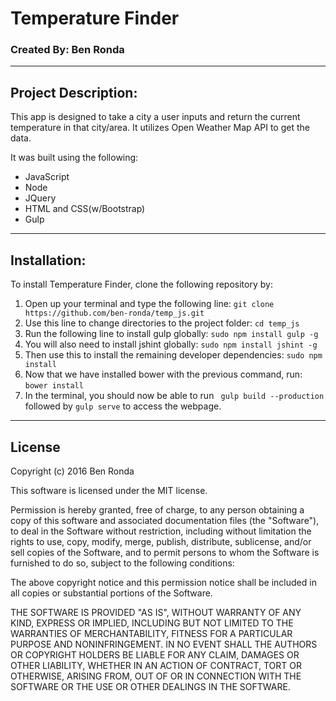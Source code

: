# Temperature Finder
### Created By: Ben Ronda
***
## Project Description:
This app is designed to take a city a user inputs and return the current temperature in that city/area. It utilizes Open Weather Map API to get the data.

It was built using the following:
* JavaScript
* Node
* JQuery
* HTML and CSS(w/Bootstrap)
* Gulp

***
## Installation:
To install Temperature Finder, clone the following repository by:
1. Open up your terminal and type the following line: `git clone https://github.com/ben-ronda/temp_js.git`  
2. Use this line to change directories to the project folder: `cd temp_js`  
3. Run the following line to install gulp globally: `sudo npm install gulp -g`  
4. You will also need to install jshint globally: `sudo npm install jshint -g`  
5. Then use this to install the remaining developer dependencies: `sudo npm install`   
6. Now that we have installed bower with the previous command, run: `bower install`  
7. In the terminal, you should now be able to run ` gulp build --production` followed by `gulp serve` to access the webpage.  


***
## License
Copyright (c) 2016 Ben Ronda

This software is licensed under the MIT license.

Permission is hereby granted, free of charge, to any person obtaining a copy of this software and associated documentation files (the "Software"), to deal in the Software without restriction, including without limitation the rights to use, copy, modify, merge, publish, distribute, sublicense, and/or sell copies of the Software, and to permit persons to whom the Software is furnished to do so, subject to the following conditions:

The above copyright notice and this permission notice shall be included in all copies or substantial portions of the Software.

THE SOFTWARE IS PROVIDED "AS IS", WITHOUT WARRANTY OF ANY KIND, EXPRESS OR IMPLIED, INCLUDING BUT NOT LIMITED TO THE WARRANTIES OF MERCHANTABILITY, FITNESS FOR A PARTICULAR PURPOSE AND NONINFRINGEMENT. IN NO EVENT SHALL THE AUTHORS OR COPYRIGHT HOLDERS BE LIABLE FOR ANY CLAIM, DAMAGES OR OTHER LIABILITY, WHETHER IN AN ACTION OF CONTRACT, TORT OR OTHERWISE, ARISING FROM, OUT OF OR IN CONNECTION WITH THE SOFTWARE OR THE USE OR OTHER DEALINGS IN THE SOFTWARE.
